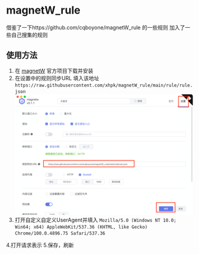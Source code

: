 # magnetW_rule
借鉴了一下https://github.com/cqboyone/magnetW_rule 的一些规则
加入了一些自己搜集的规则


## 使用方法
1. 在 [magnetW](https://github.com/xiandanin/magnetW) 官方项目下载并安装
2. 在设置中的规则同步URL 填入该地址
`https://raw.githubusercontent.com/xhpk/magnetW_rule/main/rule/rule.json`
![img.png](pic/img.png)
3. 打开自定义自定义UserAgent并填入
`Mozilla/5.0 (Windows NT 10.0; Win64; x64) AppleWebKit/537.36 (KHTML, like Gecko) Chrome/100.0.4896.75 Safari/537.36`

4.打开请求表示
5.保存，刷新

